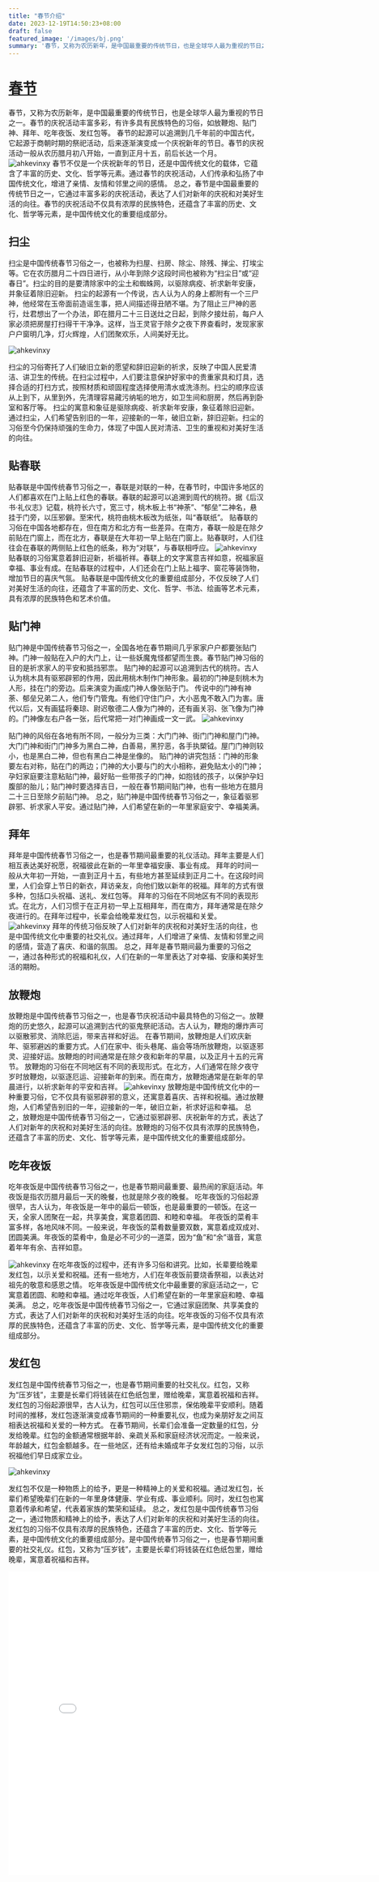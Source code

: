 ```yaml
---
title: "春节介绍"
date: 2023-12-19T14:50:23+08:00
draft: false
featured_image: '/images/bj.png'
summary: '春节，又称为农历新年，是中国最重要的传统节日，也是全球华人最为重视的节日之一。'
---
```




<h1> <a href="https://baike.baidu.com/item/%E6%98%A5%E8%8A%82/136876?fr=ge_ala" target="_blank" >春节 </a></h1>

春节，又称为农历新年，是中国最重要的传统节日，也是全球华人最为重视的节日之一。春节的庆祝活动丰富多彩，有许多具有民族特色的习俗，如放鞭炮、贴门神、拜年、吃年夜饭、发红包等。
春节的起源可以追溯到几千年前的中国古代，它起源于商朝时期的祭祀活动，后来逐渐演变成一个庆祝新年的节日。春节的庆祝活动一般从农历腊月初八开始，一直到正月十五，前后长达一个月。
![ahkevinxy](/images/图片1.png)
春节不仅是一个庆祝新年的节日，还是中国传统文化的载体，它蕴含了丰富的历史、文化、哲学等元素。通过春节的庆祝活动，人们传承和弘扬了中国传统文化，增进了亲情、友情和邻里之间的感情。
总之，春节是中国最重要的传统节日之一，它通过丰富多彩的庆祝活动，表达了人们对新年的庆祝和对美好生活的向往。春节的庆祝活动不仅具有浓厚的民族特色，还蕴含了丰富的历史、文化、哲学等元素，是中国传统文化的重要组成部分。

## 扫尘

扫尘是中国传统春节习俗之一，也被称为扫屋、扫房、除尘、除残、掸尘、打埃尘等。它在农历腊月二十四日进行，从小年到除夕这段时间也被称为“扫尘日”或“迎春日”。扫尘的目的是要清除家中的尘土和蜘蛛网，以驱除病疫、祈求新年安康，并象征着除旧迎新。
扫尘的起源有一个传说，古人认为人的身上都附有一个三尸神，他经常在玉帝面前造谣生事，把人间描述得丑陋不堪。为了阻止三尸神的恶行，灶君想出了一个办法，即在腊月二十三日送灶之日起，到除夕接灶前，每户人家必须把房屋打扫得干干净净。这样，当王灵官于除夕之夜下界查看时，发现家家户户窗明几净，灯火辉煌，人们团聚欢乐，人间美好无比。

![ahkevinxy](/images/图片2.png)

扫尘的习俗寄托了人们破旧立新的愿望和辞旧迎新的祈求，反映了中国人民爱清洁、讲卫生的传统。在扫尘过程中，人们要注意保护好家中的贵重家具和灯具，选择合适的打扫方式，按照材质和顽固程度选择使用清水或洗涤剂。扫尘的顺序应该从上到下，从里到外，先清理容易藏污纳垢的地方，如卫生间和厨房，然后再到卧室和客厅等。
扫尘的寓意和象征是驱除病疫、祈求新年安康，象征着除旧迎新。通过扫尘，人们希望告别旧的一年，迎接新的一年，破旧立新，辞旧迎新。扫尘的习俗至今仍保持顽强的生命力，体现了中国人民对清洁、卫生的重视和对美好生活的向往。


## 贴春联

贴春联是中国传统春节习俗之一，春联是对联的一种，在春节时，中国许多地区的人们都喜欢在门上贴上红色的春联。春联的起源可以追溯到周代的桃符。据《后汉书·礼仪志》记载，桃符长六寸，宽三寸，桃木板上书“神荼”、“郁垒”二神名，悬挂于门旁，以压邪僻。至宋代，桃符由桃木板改为纸张，叫“春联纸”。
贴春联的习俗在中国各地都存在，但在南方和北方有一些差异。在南方，春联一般是在除夕前贴在门窗上，而在北方，春联是在大年初一早上贴在门窗上。贴春联时，人们往往会在春联的两侧贴上红色的纸条，称为“对联”，与春联相呼应。
![ahkevinxy](/images/图片3.png)
贴春联的习俗寓意着辞旧迎新，祈福祈祥。春联上的文字寓意吉祥如意，祝福家庭幸福、事业有成。在贴春联的过程中，人们还会在门上贴上福字、窗花等装饰物，增加节日的喜庆气氛。
贴春联是中国传统文化的重要组成部分，不仅反映了人们对美好生活的向往，还蕴含了丰富的历史、文化、哲学、书法、绘画等艺术元素，具有浓厚的民族特色和艺术价值。

## 贴门神

贴门神是中国传统春节习俗之一，全国各地在春节期间几乎家家户户都要张贴门神。门神一般贴在入户的大门上，让一些妖魔鬼怪都望而生畏。春节贴门神习俗的目的是祈求家人的平安和抵挡邪祟。
贴门神的起源可以追溯到古代的桃符。古人认为桃木具有驱邪辟邪的作用，因此用桃木制作门神形象。最初的门神是刻桃木为人形，挂在门的旁边。后来演变为画成门神人像张贴于门。
传说中的门神有神荼、郁垒兄弟二人，他们专门管鬼。有他们守住门户，大小恶鬼不敢入门为害。唐代以后，又有画猛将秦琼、尉迟敬德二人像为门神的，还有画关羽、张飞像为门神的。门神像左右户各一张，后代常把一对门神画成一文一武。
![ahkevinxy](/images/图片4.png)

贴门神的风俗在各地有所不同，一般分为三类：大门门神、街门门神和屋门门神。大门门神和街门门神多为黑白二神，白善易，黑狞恶，各手执槊钺。屋门门神则较小，也是黑白二神，但也有黑白二神是坐像的。
贴门神的讲究包括：门神的形象要左右对称，贴在门的两边；门神的大小要与门的大小相称，避免贴太小的门神；孕妇家庭要注意粘贴门神，最好贴一些带孩子的门神，如抱钱的孩子，以保护孕妇腹部的胎儿；贴门神时要选择吉日，一般在春节期间贴门神，也有一些地方在腊月二十三日至除夕前贴门神。
总之，贴门神是中国传统春节习俗之一，象征着驱邪辟邪、祈求家人平安。通过贴门神，人们希望在新的一年里家庭安宁、幸福美满。

## 拜年

拜年是中国传统春节习俗之一，也是春节期间最重要的礼仪活动。拜年主要是人们相互表达美好祝愿，祝福彼此在新的一年里幸福安康、事业有成。
拜年的时间一般从大年初一开始，一直到正月十五，有些地方甚至延续到正月二十。在这段时间里，人们会穿上节日的新衣，拜访亲友，向他们致以新年的祝福。拜年的方式有很多种，包括口头祝福、送礼、发红包等。
拜年的习俗在不同地区有不同的表现形式。在北方，人们习惯于在正月初一早上互相拜年，而在南方，拜年通常是在除夕夜进行的。在拜年过程中，长辈会给晚辈发红包，以示祝福和关爱。
![ahkevinxy](/images/图片5.png)
拜年的传统习俗反映了人们对新年的庆祝和对美好生活的向往，也是中国传统文化中重要的社交礼仪。通过拜年，人们增进了亲情、友情和邻里之间的感情，营造了喜庆、和谐的氛围。
总之，拜年是春节期间最为重要的习俗之一，通过各种形式的祝福和礼仪，人们在新的一年里表达了对幸福、安康和美好生活的期盼。

## 放鞭炮
放鞭炮是中国传统春节习俗之一，也是春节庆祝活动中最具特色的习俗之一。放鞭炮的历史悠久，起源可以追溯到古代的驱鬼祭祀活动。古人认为，鞭炮的爆炸声可以驱散邪灵、消除厄运，带来吉祥和好运。
在春节期间，放鞭炮是人们欢庆新年、驱邪避凶的重要方式。人们在家中、街头巷尾、庙会等场所放鞭炮，以驱逐邪灵、迎接好运。放鞭炮的时间通常是在除夕夜和新年的早晨，以及正月十五的元宵节。
放鞭炮的习俗在不同地区有不同的表现形式。在北方，人们通常在除夕夜守岁时放鞭炮，以驱逐厄运、迎接新年的到来。而在南方，放鞭炮通常是在新年的早晨进行，以祈求新年的平安和吉祥。
![ahkevinxy](/images/图片6.png)
放鞭炮是中国传统文化中的一种重要习俗，它不仅具有驱邪辟邪的意义，还寓意着喜庆、吉祥和祝福。通过放鞭炮，人们希望告别旧的一年，迎接新的一年，破旧立新，祈求好运和幸福。
总之，放鞭炮是中国传统春节习俗之一，它通过驱邪辟邪、庆祝新年的方式，表达了人们对新年的庆祝和对美好生活的向往。放鞭炮的习俗不仅具有浓厚的民族特色，还蕴含了丰富的历史、文化、哲学等元素，是中国传统文化的重要组成部分。

## 吃年夜饭 

吃年夜饭是中国传统春节习俗之一，也是春节期间最重要、最热闹的家庭活动。年夜饭是指农历腊月最后一天的晚餐，也就是除夕夜的晚餐。
吃年夜饭的习俗起源很早，古人认为，年夜饭是一年中的最后一顿饭，也是最重要的一顿饭。在这一天，全家人团聚在一起，共享美食，寓意着团圆、和睦和幸福。
年夜饭的菜肴丰富多样，各地风味不同。一般来说，年夜饭的菜肴数量要双数，寓意着成双成对、团圆美满。年夜饭的菜肴中，鱼是必不可少的一道菜，因为“鱼”和“余”谐音，寓意着年年有余、吉祥如意。

![ahkevinxy](/images/图片7.png)
在吃年夜饭的过程中，还有许多习俗和讲究。比如，长辈要给晚辈发红包，以示关爱和祝福。还有一些地方，人们在年夜饭前要烧香祭祖，以表达对祖先的敬意和感恩之情。
吃年夜饭是中国传统文化中最重要的家庭活动之一，它寓意着团圆、和睦和幸福。通过吃年夜饭，人们希望在新的一年里家庭和睦、幸福美满。
总之，吃年夜饭是中国传统春节习俗之一，它通过家庭团聚、共享美食的方式，表达了人们对新年的庆祝和对美好生活的向往。吃年夜饭的习俗不仅具有浓厚的民族特色，还蕴含了丰富的历史、文化、哲学等元素，是中国传统文化的重要组成部分。

## 发红包

发红包是中国传统春节习俗之一，也是春节期间重要的社交礼仪。红包，又称为“压岁钱”，主要是长辈们将钱装在红色纸包里，赠给晚辈，寓意着祝福和吉祥。
发红包的习俗起源很早，古人认为，红包可以压住邪祟，保佑晚辈平安顺利。随着时间的推移，发红包逐渐演变成春节期间的一种重要礼仪，也成为亲朋好友之间互相表达祝福和关爱的一种方式。
在春节期间，长辈们会准备一定数量的红包，分发给晚辈。红包的金额通常根据年龄、亲疏关系和家庭经济状况而定。一般来说，年龄越大，红包金额越多。在一些地区，还有给未婚成年子女发红包的习俗，以示祝福他们早日成家立业。

![ahkevinxy](/images/图片8.png)

发红包不仅是一种物质上的给予，更是一种精神上的关爱和祝福。通过发红包，长辈们希望晚辈们在新的一年里身体健康、学业有成、事业顺利。同时，发红包也寓意着传承和希望，代表着家族的繁荣和延续。
总之，发红包是中国传统春节习俗之一，通过物质和精神上的给予，表达了人们对新年的庆祝和对美好生活的向往。发红包的习俗不仅具有浓厚的民族特色，还蕴含了丰富的历史、文化、哲学等元素，是中国传统文化的重要组成部分。是中国传统春节习俗之一，也是春节期间重要的社交礼仪。红包，又称为“压岁钱”，主要是长辈们将钱装在红色纸包里，赠给晚辈，寓意着祝福和吉祥。
<iframe src="//player.bilibili.com/player.html?aid=350419476&bvid=BV15R4y1e7i7&cid=969450134&p=1" scrolling="no" scrolling="no" border="0" frameborder="no" framespacing="0" allowfullscreen="true" width="800px" height="600px"> </iframe>
